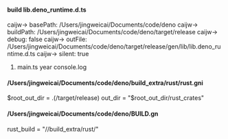 #### build lib.deno_runtime.d.ts

caijw-> basePath: /Users/jingweicai/Documents/code/deno
caijw-> buildPath: /Users/jingweicai/Documents/code/deno/target/release
caijw-> debug: false
caijw-> outFile: /Users/jingweicai/Documents/code/deno/target/release/gen/lib/lib.deno_runtime.d.ts
caijw-> silent: true

1. main.ts
	year
	console.log

#### /Users/jingweicai/Documents/code/deno/build_extra/rust/rust.gni

$root_out_dir = .(/target/release)
out_dir = "$root_out_dir/rust_crates"

#### /Users/jingweicai/Documents/code/deno/BUILD.gn
rust_build = "//build_extra/rust/"